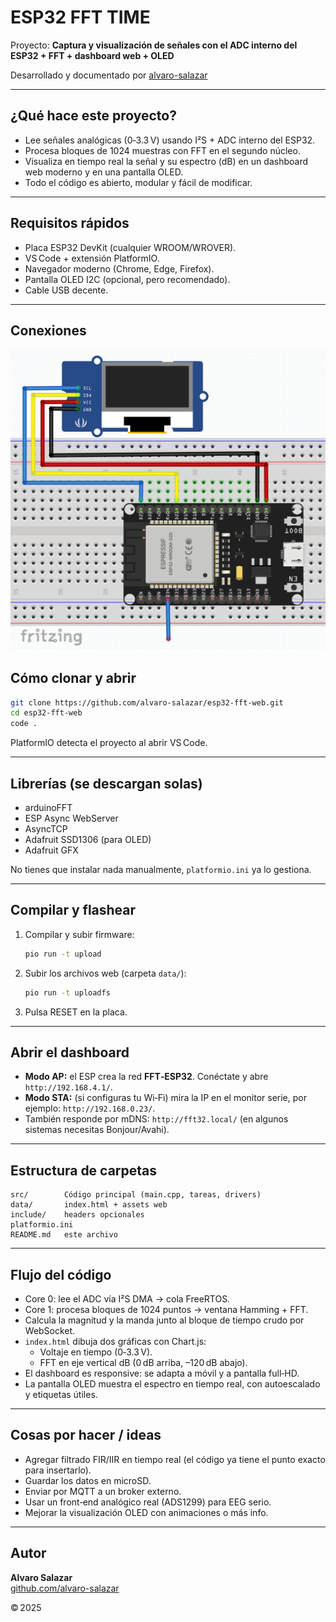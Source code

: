 # ESP32 FFT TIME

Proyecto: **Captura y visualización de señales con el ADC interno del ESP32 + FFT + dashboard web + OLED**

Desarrollado y documentado por [alvaro-salazar](https://github.com/alvaro-salazar)

---

## ¿Qué hace este proyecto?

- Lee señales analógicas (0‑3.3 V) usando I²S + ADC interno del ESP32.
- Procesa bloques de 1024 muestras con FFT en el segundo núcleo.
- Visualiza en tiempo real la señal y su espectro (dB) en un dashboard web moderno y en una pantalla OLED.
- Todo el código es abierto, modular y fácil de modificar.

---

## Requisitos rápidos

- Placa ESP32 DevKit (cualquier WROOM/WROVER).
- VS Code + extensión PlatformIO.
- Navegador moderno (Chrome, Edge, Firefox).
- Pantalla OLED I2C (opcional, pero recomendado).
- Cable USB decente.

---

## Conexiones

![conexiones](image.png)


## Cómo clonar y abrir

```sh
git clone https://github.com/alvaro-salazar/esp32-fft-web.git
cd esp32-fft-web
code .
```
PlatformIO detecta el proyecto al abrir VS Code.

---

## Librerías (se descargan solas)

- arduinoFFT
- ESP Async WebServer
- AsyncTCP
- Adafruit SSD1306 (para OLED)
- Adafruit GFX

No tienes que instalar nada manualmente, `platformio.ini` ya lo gestiona.

---

## Compilar y flashear

1. Compilar y subir firmware:
   ```sh
   pio run -t upload
   ```
2. Subir los archivos web (carpeta `data/`):
   ```sh
   pio run -t uploadfs
   ```
3. Pulsa RESET en la placa.

---

## Abrir el dashboard

- **Modo AP:** el ESP crea la red **FFT‑ESP32**. Conéctate y abre `http://192.168.4.1/`.
- **Modo STA:** (si configuras tu Wi‑Fi) mira la IP en el monitor serie, por ejemplo: `http://192.168.0.23/`.
- También responde por mDNS: `http://fft32.local/` (en algunos sistemas necesitas Bonjour/Avahi).

---

## Estructura de carpetas

```
src/        Código principal (main.cpp, tareas, drivers)
data/       index.html + assets web
include/    headers opcionales
platformio.ini
README.md   este archivo
```

---

## Flujo del código

- Core 0: lee el ADC vía I²S DMA → cola FreeRTOS.
- Core 1: procesa bloques de 1024 puntos → ventana Hamming + FFT.
- Calcula la magnitud y la manda junto al bloque de tiempo crudo por WebSocket.
- `index.html` dibuja dos gráficas con Chart.js:
  - Voltaje en tiempo (0‑3.3 V).
  - FFT en eje vertical dB (0 dB arriba, –120 dB abajo).
- El dashboard es responsive: se adapta a móvil y a pantalla full‑HD.
- La pantalla OLED muestra el espectro en tiempo real, con autoescalado y etiquetas útiles.

---

## Cosas por hacer / ideas

- Agregar filtrado FIR/IIR en tiempo real (el código ya tiene el punto exacto para insertarlo).
- Guardar los datos en microSD.
- Enviar por MQTT a un broker externo.
- Usar un front‑end analógico real (ADS1299) para EEG serio.
- Mejorar la visualización OLED con animaciones o más info.

---

## Autor

**Alvaro Salazar**  
[github.com/alvaro-salazar](https://github.com/alvaro-salazar)

© 2025
